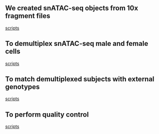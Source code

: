 ## We created snATAC-seq objects from 10x fragment files 
[scripts](https://github.com/MGSSdouglas/snATAC_MDD/tree/main/1_preprocessing/snATAC_preprocessing)

## To demultiplex snATAC-seq male and female cells 
[scripts](https://github.com/MGSSdouglas/snATAC_MDD/tree/main/1_preprocessing/snATAC_preprocessing/07_demultiplex_barcodes_by_variants.sh)

## To match demultiplexed subjects with external genotypes
[scripts](https://github.com/MGSSdouglas/snATAC_MDD/tree/main/1_preprocessing/genotyping_qc_and_preprocessing)

## To perform quality control
[scripts](https://github.com/MGSSdouglas/snATAC_MDD/tree/main/1_preprocessing/quality_control)
